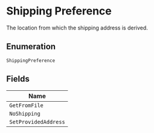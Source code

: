
# Shipping Preference

The location from which the shipping address is derived.

## Enumeration

`ShippingPreference`

## Fields

| Name |
|  --- |
| `GetFromFile` |
| `NoShipping` |
| `SetProvidedAddress` |

